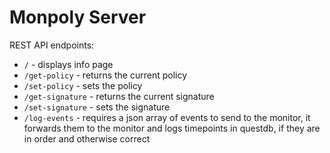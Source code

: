 # Monpoly Server

REST API endpoints:

- `/` - displays info page
- `/get-policy` - returns the current policy
- `/set-policy` - sets the policy
- `/get-signature` - returns the current signature
- `/set-signature` - sets the signature
- `/log-events` - requires a json array of events to send to the monitor, it forwards them to the monitor and logs timepoints in questdb, if they are in order and otherwise correct

